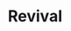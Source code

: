 ---
title: "Revival"
imageDesc: ["Web", "3D render", "3D render", "Farby", "3D render"]
description: "Cieľom bolo vytvoriť prezentačnú stránku pre výživový doplnok.Zákazník mal jasnú predstavu o informáciách, ktoré majú byť na stránke, rovko ako aj hotový návrh obalu produktu. Preto pri návrhu som sa odrazila od toho, a použila farby a fonty, ktoré mali na obale."
link: "https://www.canva.com/design/DAF9cpIi4as/hUiWlwRC93rJlnO0ry2OCw/view?utlId=hb877c33695#56"
linkText: "Viac"
imageDescEn: ["Web", "3D render", "3D render", "Colors", "3D render"]
descriptionEn: "The goal was to create a presentation website for a dietary supplement. The client had a clear idea of the information to include on the website, as well as a finished product packaging design. Therefore, I based the design on that, using the same colors and fonts from the package."
linkTextEn: "More"
---